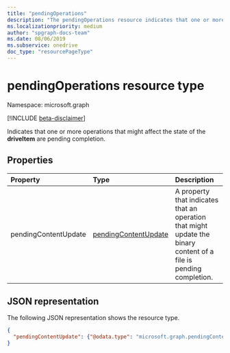 ```yaml
---
title: "pendingOperations"
description: "The pendingOperations resource indicates that one or more operations that might affect the state of the driveItem are pending completion."
ms.localizationpriority: medium
author: "spgraph-docs-team"
ms.date: 08/06/2019
ms.subservice: onedrive
doc_type: "resourcePageType"
---
```


# pendingOperations resource type

Namespace: microsoft.graph

[!INCLUDE [beta-disclaimer](../../includes/beta-disclaimer.md)]

Indicates that one or more operations that might affect the state of the **driveItem** are pending completion.

## Properties

| Property     | Type        | Description |
|:-------------|:------------|:------------|
|pendingContentUpdate|[pendingContentUpdate](pendingcontentupdate.md)|A property that indicates that an operation that might update the binary content of a file is pending completion.|

## JSON representation

The following JSON representation shows the resource type.

<!-- {
  "blockType": "resource",
  "optionalProperties": [

  ],
  "@odata.type": "microsoft.graph.pendingOperations",
  "baseType": null
}-->

```json
{
  "pendingContentUpdate": {"@odata.type": "microsoft.graph.pendingContentUpdate"}
}
```

<!-- uuid: 16cd6b66-4b1a-43a1-adaf-3a886856ed98
2019-02-04 14:57:30 UTC -->
<!-- {
  "type": "#page.annotation",
  "description": "The pendingOperations resource indicates that an operation that may affect the state of the DriveItem is pending completion.",
  "keywords": "pendingoperations,pendingoperations,operation,pendingcontentupdate",
  "section": "documentation",
  "tocPath": ""
}-->


